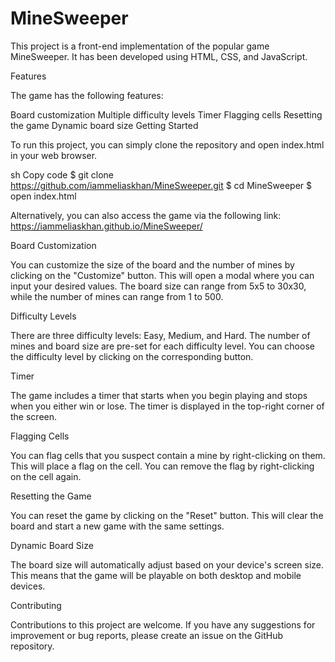 # MineSweeper

This project is a front-end implementation of the popular game MineSweeper. It has been developed using HTML, CSS, and JavaScript.

Features

The game has the following features:

Board customization
Multiple difficulty levels
Timer
Flagging cells
Resetting the game
Dynamic board size
Getting Started

To run this project, you can simply clone the repository and open index.html in your web browser.

sh
Copy code
$ git clone https://github.com/iammeliaskhan/MineSweeper.git
$ cd MineSweeper
$ open index.html


Alternatively, you can also access the game via the following link: https://iammeliaskhan.github.io/MineSweeper/

Board Customization

You can customize the size of the board and the number of mines by clicking on the "Customize" button. This will open a modal where you can input your desired values. The board size can range from 5x5 to 30x30, while the number of mines can range from 1 to 500.

Difficulty Levels

There are three difficulty levels: Easy, Medium, and Hard. The number of mines and board size are pre-set for each difficulty level. You can choose the difficulty level by clicking on the corresponding button.

Timer

The game includes a timer that starts when you begin playing and stops when you either win or lose. The timer is displayed in the top-right corner of the screen.

Flagging Cells

You can flag cells that you suspect contain a mine by right-clicking on them. This will place a flag on the cell. You can remove the flag by right-clicking on the cell again.

Resetting the Game

You can reset the game by clicking on the "Reset" button. This will clear the board and start a new game with the same settings.

Dynamic Board Size

The board size will automatically adjust based on your device's screen size. This means that the game will be playable on both desktop and mobile devices.

Contributing

Contributions to this project are welcome. If you have any suggestions for improvement or bug reports, please create an issue on the GitHub repository.
